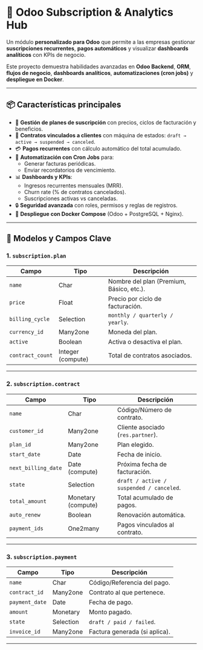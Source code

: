 # 🚀 Odoo Subscription & Analytics Hub

Un módulo **personalizado para Odoo** que permite a las empresas gestionar **suscripciones recurrentes**, **pagos automáticos** y visualizar **dashboards analíticos** con KPIs de negocio.  

Este proyecto demuestra habilidades avanzadas en **Odoo Backend**, **ORM**, **flujos de negocio**, **dashboards analíticos**, **automatizaciones (cron jobs)** y **despliegue en Docker**.

---

## 📦 Características principales
- 📝 **Gestión de planes de suscripción** con precios, ciclos de facturación y beneficios.
- 🤝 **Contratos vinculados a clientes** con máquina de estados: `draft → active → suspended → canceled`.
- 💳 **Pagos recurrentes** con cálculo automático del total acumulado.
- 🔄 **Automatización con Cron Jobs** para:
  - Generar facturas periódicas.
  - Enviar recordatorios de vencimiento.
- 📊 **Dashboards y KPIs**:
  - Ingresos recurrentes mensuales (MRR).
  - Churn rate (% de contratos cancelados).
  - Suscripciones activas vs canceladas.
- 🔒 **Seguridad avanzada** con roles, permisos y reglas de registros.
- 🐳 **Despliegue con Docker Compose** (Odoo + PostgreSQL + Nginx).

---

## 📐 Modelos y Campos Clave

### 1. `subscription.plan`
| Campo | Tipo | Descripción |
|-------|------|-------------|
| `name` | Char | Nombre del plan (Premium, Básico, etc.). |
| `price` | Float | Precio por ciclo de facturación. |
| `billing_cycle` | Selection | `monthly / quarterly / yearly`. |
| `currency_id` | Many2one | Moneda del plan. |
| `active` | Boolean | Activa o desactiva el plan. |
| `contract_count` | Integer (compute) | Total de contratos asociados. |

---

### 2. `subscription.contract`
| Campo | Tipo | Descripción |
|-------|------|-------------|
| `name` | Char | Código/Número de contrato. |
| `customer_id` | Many2one | Cliente asociado (`res.partner`). |
| `plan_id` | Many2one | Plan elegido. |
| `start_date` | Date | Fecha de inicio. |
| `next_billing_date` | Date (compute) | Próxima fecha de facturación. |
| `state` | Selection | `draft / active / suspended / canceled`. |
| `total_amount` | Monetary (compute) | Total acumulado de pagos. |
| `auto_renew` | Boolean | Renovación automática. |
| `payment_ids` | One2many | Pagos vinculados al contrato. |

---

### 3. `subscription.payment`
| Campo | Tipo | Descripción |
|-------|------|-------------|
| `name` | Char | Código/Referencia del pago. |
| `contract_id` | Many2one | Contrato al que pertenece. |
| `payment_date` | Date | Fecha de pago. |
| `amount` | Monetary | Monto pagado. |
| `state` | Selection | `draft / paid / failed`. |
| `invoice_id` | Many2one | Factura generada (si aplica). |

---
